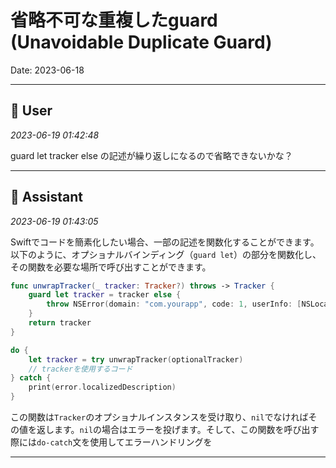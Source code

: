 # 省略不可な重複したguard (Unavoidable Duplicate Guard)

Date: 2023-06-18

---

## 👤 User
*2023-06-19 01:42:48*

guard let tracker else の記述が繰り返しになるので省略できないかな？

---

## 🤖 Assistant
*2023-06-19 01:43:05*

Swiftでコードを簡素化したい場合、一部の記述を関数化することができます。以下のように、オプショナルバインディング（`guard let`）の部分を関数化し、その関数を必要な場所で呼び出すことができます。

```swift
func unwrapTracker(_ tracker: Tracker?) throws -> Tracker {
    guard let tracker = tracker else {
        throw NSError(domain: "com.yourapp", code: 1, userInfo: [NSLocalizedDescriptionKey: "Tracker is nil"])
    }
    return tracker
}

do {
    let tracker = try unwrapTracker(optionalTracker)
    // trackerを使用するコード
} catch {
    print(error.localizedDescription)
}
```

この関数は`Tracker`のオプショナルインスタンスを受け取り、`nil`でなければその値を返します。`nil`の場合はエラーを投げます。そして、この関数を呼び出す際には`do-catch`文を使用してエラーハンドリングを

---
